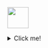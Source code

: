 <a href="https://github.com/grikomsn/"><img src="https://github.githubassets.com/images/mona-loading-dark.gif" width="48" height="48"></a>
<details>
  <summary>Click me!</summary>
  <br/>
  
```ts
let arviinmo: Profile = {
  pronouns: "he/him",
  age: "18",
  Languages: ["Kurdish", "English", "Persian", "Arabic"],
  OS: ["Linux", "Windows"],
  IDE&CodeEditor: ["Visual Studio Code", "Sublime Text", "WebStorm", "Atom"],
  code: ["JavaScript", "HTML", "CSS", "Python"],
  Frameworks&Libraries: ["React", "Redux", "React-Router", "Styled-Component", "Tailwind", "Docker", "Next.js",
  "Gatsby", "Remix", "Webpack", "Typescript", "Node.js", "Expressjs", "GraphQL", "Wordpress", "Git", "Github", "Gitlab"],
  Design: ["Figma", "PhotoShop", "Adobe XD", "Blender"],
  SoftSkills: ["Decision-making", "Multitasking", "Problem-solving", "Communication", "Leadership", "Teamwork"],
};
```

</details>
